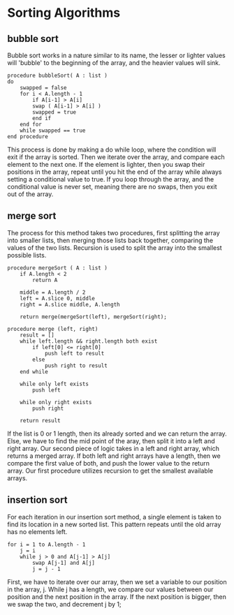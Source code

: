 # Sorting Algorithms

## bubble sort

Bubble sort works in a nature similar to its name, the lesser or lighter values will 'bubble' to the beginning of the array, and the heavier values will sink.
```
procedure bubbleSort( A : list )
do
    swapped = false
    for i < A.length - 1
        if A[i-1] > A[i]
        swap ( A[i-1] > A[i] )
        swapped = true
        end if
    end for
    while swapped == true
end procedure
```
This process is done by making a do while loop, where the condition will exit if the array is sorted. Then we  iterate over the array, and compare each element to the next one. If the element is lighter, then you swap their positions in the array, repeat until you hit the end of the array while always setting a conditional value to true. If you loop through the array, and the conditional value is never set, meaning there are no swaps, then you exit out of the array.


## merge sort

The process for this method takes two procedures, first splitting the array into smaller lists, then merging those lists back together, comparing the values of the two lists. Recursion is used to split the array into the smallest possible lists.
``` psuedocode
procedure mergeSort ( A : list )
    if A.length < 2
        return A

    middle = A.length / 2
    left = A.slice 0, middle
    right = A.slice middle, A.length

    return merge(mergeSort(left), mergeSort(right);

procedure merge (left, right)
    result = []
    while left.length && right.length both exist
        if left[0] <= right[0]
            push left to result
        else
            push right to result
    end while

    while only left exists
        push left

    while only right exists
        push right

    return result
```
If the list is 0 or 1 length, then its already sorted and we can return the array. Else, we have to find the mid point of the aray, then split it into a left and right array. Our second piece of logic takes in a left and right array, which returns a merged array. If both left and right arrays have a length, then we compare the first value of both, and push the lower value to the return array. Our first procedure utilizes recursion to get the smallest available arrays.

## insertion sort
For each iteration in our insertion sort method, a single element is taken to find its location in a new sorted list. This pattern repeats until the old array has no elements left.

```
for i = 1 to A.length - 1
    j = i
    while j > 0 and A[j-1] > A[j]
        swap A[j-1] and A[j]
        j = j - 1
```

First, we have to iterate over our array, then we set a variable to our position in the array, j. While j has a length, we compare our values between our position and the next position in the array. If the next position is bigger, then we swap the two, and decrement j by 1;